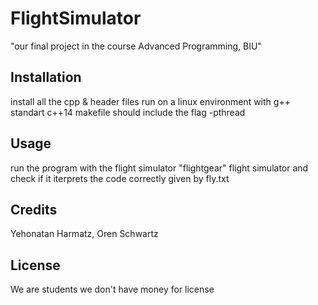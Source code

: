 # FlightSimulator
"our final project in the course Advanced Programming, BIU"

## Installation
install all the cpp & header files
run on a linux environment with g++ standart c++14
makefile should include the flag -pthread

## Usage
run the program with the flight simulator
"flightgear" flight simulator
and check if it iterprets the code correctly given by fly.txt

## Credits
Yehonatan Harmatz,
Oren Schwartz

## License
We are students we don't have money for license
